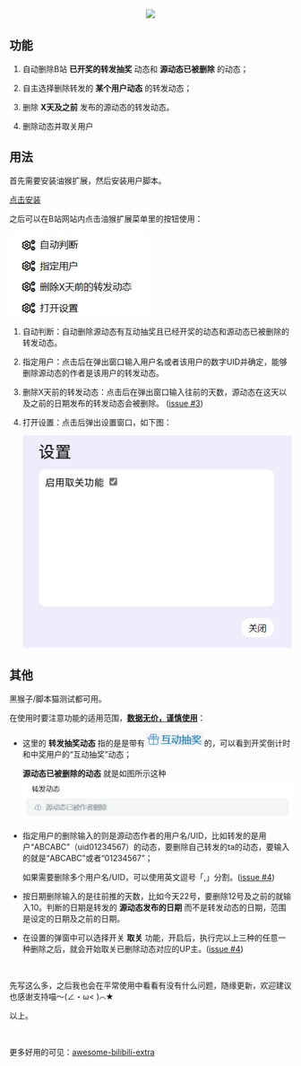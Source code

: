 <div align="center"><img src="https://socialify.git.ci/monSteRhhe/bilibili-dynamic-del/image?font=Inter&language=1&name=1&pattern=Plus&stargazers=1&theme=Light"/></div>

## 功能

1. 自动删除B站 **已开奖的转发抽奖** 动态和 **源动态已被删除** 的动态；

2. 自主选择删除转发的 **某个用户动态** 的转发动态；

3. 删除 **X天及之前** 发布的源动态的转发动态。

4. 删除动态并取关用户

## 用法

首先需要安装油猴扩展，然后安装用户脚本。

[点击安装](https://raw.githubusercontent.com/monSteRhhe/bilibili-dynamic-del/main/bili-dynamic-autodel.user.js)

之后可以在B站网站内点击油猴扩展菜单里的按钮使用：

![菜单](./screenshots/menu.webp)

1. 自动判断：自动删除源动态有互动抽奖且已经开奖的动态和源动态已被删除的转发动态。

2. 指定用户：点击后在弹出窗口输入用户名或者该用户的数字UID并确定，能够删除源动态的作者是该用户的转发动态。

3. 删除X天前的转发动态：点击后在弹出窗口输入往前的天数，源动态在这天以及之前的日期发布的转发动态会被删除。 ([issue #3](https://github.com/monSteRhhe/bilibili-dynamic-del/issues/3))

4. 打开设置：点击后弹出设置窗口，如下图：

   ![settings](./screenshots/settings.webp)

## 其他

黑猴子/脚本猫测试都可用。

在使用时要注意功能的适用范围，**<u>数据无价，谨慎使用</u>**：

- 这里的 **转发抽奖动态** 指的是是带有![互动抽奖按钮](./screenshots/lottery.webp)的，可以看到开奖倒计时和中奖用户的“互动抽奖”动态；

  **源动态已被删除的动态** 就是如图所示这种![源动态已删除](./screenshots/deleted.webp)

- 指定用户的删除输入的则是源动态作者的用户名/UID，比如转发的是用户“ABCABC”（uid01234567）的动态，要删除自己转发的ta的动态，要输入的就是“ABCABC”或者“01234567”；

  如果需要删除多个用户名/UID，可以使用英文逗号「,」分割。([issue #4](https://github.com/monSteRhhe/bilibili-dynamic-del/issues/4))

- 按日期删除输入的是往前推的天数，比如今天22号，要删除12号及之前的就输入10。判断的日期是转发的 **源动态发布的日期** 而不是转发动态的日期，范围是设定的日期及之前的日期。

- 在设置的弹窗中可以选择开关 **取关** 功能，开启后，执行完以上三种的任意一种删除之后，就会开始取关已删除动态对应的UP主。([issue #4](https://github.com/monSteRhhe/bilibili-dynamic-del/issues/4))

​    

先写这么多，之后我也会在平常使用中看看有没有什么问题，随缘更新，欢迎建议也感谢支持喵～(∠・ω< )⌒★

以上。

​    

更多好用的可见：[awesome-bilibili-extra](https://github.com/HCLonely/awesome-bilibili-extra)
